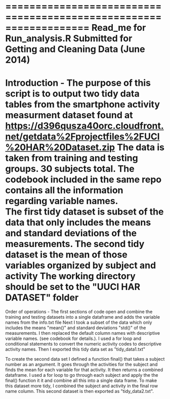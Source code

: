 ==================================================================
Read_me for Run_analysis.R
Submitted for Getting and Cleaning Data (June 2014)
==================================================================

Introduction - 
The purpose of this script is to output two tidy data tables from the smartphone activity measurment dataset found at https://d396qusza40orc.cloudfront.net/getdata%2Fprojectfiles%2FUCI%20HAR%20Dataset.zip 
The data is taken from training and testing groups.  30 subjects total.  The codebook included in the same repo contains all the information regarding variable names.  
The first tidy dataset is subset of the data that only includes the means and standard deviations of the measurements.
The second tidy dataset is the mean of those variables organized by subject and activity 
The working directory should be set to the "UUCI HAR DATASET" folder
==================================================================

Order of operations -
The first sections of code open and combine the training and testing datasets into a single dataframe and adds the variable names from the info.txt file
Next I took a subset of the data which only includes the means "mean()" and standard deviations "std()" of the measurements.
I then replaced the default column names with descriptive variable names. (see codebook for details.).
I used a for loop and conditional statements to convert the numeric activity codes to descriptive activity names.
Then I exported this tidy data set as "tidy_data1.txt"

To create the second data set I defined a function final() that takes a subject number as an argument.  It goes through the activities for the subject and finds the mean for each variable for that activity.  It then returns a combined dataframe.
I used a for loop to go through each subject and apply the the final() function it it and combine all this into a single data frame.
To make this dataset more tidy, I combined the subject and activity in the final row name column.
This second dataset is then exported as "tidy_data2.txt". 
